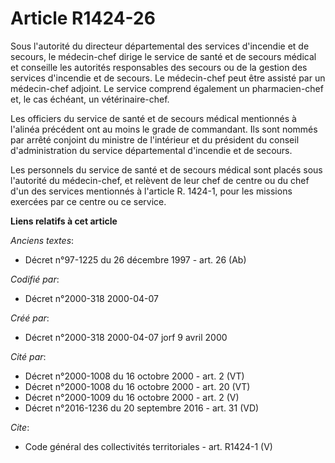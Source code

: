 # Article R1424-26

Sous l'autorité du directeur départemental des services d'incendie et de secours, le médecin-chef dirige le service de santé
et de secours médical et conseille les autorités responsables des secours ou de la gestion des services d'incendie et de
secours. Le médecin-chef peut être assisté par un médecin-chef adjoint. Le service comprend également un pharmacien-chef et,
le cas échéant, un vétérinaire-chef. 

Les officiers du service de santé et de secours médical mentionnés à l'alinéa précédent ont au moins le grade de commandant.
Ils sont nommés par arrêté conjoint du ministre de l'intérieur et du président du conseil d'administration du service
départemental d'incendie et de secours. 

Les personnels du service de santé et de secours médical sont placés sous l'autorité du médecin-chef, et relèvent de leur
chef de centre ou du chef d'un des services mentionnés à l'article R. 1424-1, pour les missions exercées par ce centre ou ce
service.

**Liens relatifs à cet article**

_Anciens textes_:

  - Décret n°97-1225 du 26 décembre 1997 - art. 26 (Ab)

_Codifié par_:

  - Décret n°2000-318 2000-04-07

_Créé par_:

  - Décret n°2000-318 2000-04-07 jorf 9 avril 2000

_Cité par_:

  - Décret n°2000-1008 du 16 octobre 2000 - art. 2 (VT)
  - Décret n°2000-1008 du 16 octobre 2000 - art. 20 (VT)
  - Décret n°2000-1009 du 16 octobre 2000 - art. 2 (V)
  - Décret n°2016-1236 du 20 septembre 2016 - art. 31 (VD)

_Cite_:

  - Code général des collectivités territoriales - art. R1424-1 (V)
